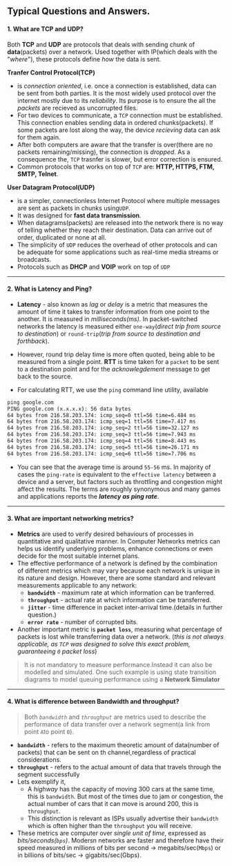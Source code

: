 ## Typical Questions and Answers.

#### 1. What are TCP and UDP?
Both __TCP__ and __UDP__ are protocols that deals with sending chunk of __data__(packets) over a network. Used together with IP(which deals with the "_where_"), these protocols define _how_ the data is sent.  

**Tranfer Control Protocol(TCP)**
  - is _connection oriented_, i.e. once a connection is established, data can be sent from both parties. It is the most widely used protocol over the internet mostly due to its _reliability_. Its purpose is to ensure the all the *packets* are recieved as uncorrupted files.
  - For two devices to communicate, a `TCP` connection must be established. This connection enables sending data in ordered chunks(packets). If some packets are lost along the way, the device _recieving_ data can ask for them again.
  - After both computers are aware that the transfer is over(there are no packets remaining/missing), the connection is _dropped_. As a consequence the, `TCP` trasnfer is slower, but error correction is ensured.
  - Common protocols that works on top of `TCP` are: **HTTP, HTTPS, FTM, SMTP, Telnet**.

  **User Datagram Protocol(UDP)**
   - is a simpler, connectionless Internet Protocol where multiple messages are sent as packets in chunks using`UDP`.
   - It was designed for **fast data transmission**.
   - When datagrams(packets) are released into the network there is no way of telling whether they reach their destination. Data can arrive out of order, duplicated or none at all.
   -  The simplicity of `UDP` reduces the overhead of other protocols and can be adequate for some applications such as real-time media streams or broadcasts.
   - Protocols such as **DHCP** and **VOIP** work on top of `UDP`
----------
#### 2. What is Latency and Ping?

- **Latency** - also known as _lag_ or _delay_ is a metric that measures the amount of time it takes to transfer information from one point to the another. It is measured in _milliseconds(ms)_. In packet-switched networks the latency is measured either `one-way`(_direct trip from source to destination_) or `round-trip`(_trip from source to destination and forthback_).

- However, round trip delay time is more often quoted, being able to be measured from a single point. __RTT__ is time taken for a `packet` to be sent to a destination point and for the _acknowlegdement_ message to get back to the source.

- For calculating RTT, we use the `ping` command line utility, available
```cmd
ping google.com
PING google.com (x.x.x.x): 56 data bytes
64 bytes from 216.58.203.174: icmp_seq=0 ttl=56 time=6.484 ms
64 bytes from 216.58.203.174: icmp_seq=1 ttl=56 time=7.417 ms
64 bytes from 216.58.203.174: icmp_seq=2 ttl=56 time=32.127 ms
64 bytes from 216.58.203.174: icmp_seq=3 ttl=56 time=7.943 ms
64 bytes from 216.58.203.174: icmp_seq=4 ttl=56 time=8.443 ms
64 bytes from 216.58.203.174: icmp_seq=5 ttl=56 time=26.171 ms
64 bytes from 216.58.203.174: icmp_seq=6 ttl=56 time=7.706 ms
 ```

- You can see that the average time is around `55-56` ms. In majority of cases the `ping-rate` is equivalent to the `effective latency` between a device and a server, but factors such as throttling and congestion might affect the results. The terms are roughly synonymous and many games and applications reports the __*latency as ping rate*__.
---------
#### 3. What are important networking metrics?
- **Metrics** are used to verify desired behaviours of processes in quantitative and qualitative manner. In Computer Networks metrics can helps us identify underlying problems, enhance connections or even decide for the most suitable internet plans.  
- The effective performance of a network is defined by the combination of different metrics which may vary because each network is unique in its nature and design. However, there are some standard and relevant measurements applicable to any network:
    - **`bandwidth`** - maximum rate at which information can be tranferred.
    - **`throughput`** - actual rate at which information can be transferred.
    - **`jitter`** - time difference in packet inter-arrival time.(details in further question.)
    - **`error rate`** - number of corrupted bits.
- Another important metric is **`packet loss`**, measuring what percentage of packets is lost while transferring data over a network. (_this is not always applicable, as `TCP` was designed to solve this exact problem, guaranteeing `0` packet loss_)
> It is not mandatory to measure performance.Instead it can also be modelled and simulated. One such example is using state transition diagrams to model queuing performance using a **Network Simulator**

--------------

 #### 4. What is difference between Bandwidth and throughput?
> Both *`bandwidth`* and *`throughput`* are metrics used to describe the performance of data transfer over a network segment(a link from point `A`to point `B`).

- **`bandwidth`** - refers to the maximum theoretic amount of data(number of packets) that can be sent on th channel,regardless of practical considerations.
- **`throughput`** - refers to the actual amount of data that travels through the segment successfully
- Lets exemplify it,
  - A _highway_ has the capacity of moving 300 cars at the same time, this is `bandwidth`. But most of the times due to jam or congestion, the actual number of cars that it can move is around 200, this is `throughput`.
  - This distinction is relevant as ISPs usually advertise their `bandwidth` which is often higher than the `throughput` you will receive.
- These metrics are computer over _single unit of time_, expressed as _bits/seconds(`bps`)_. Modersn networks are faster and therefore have their speed measured in millions of bits per second -> megabits/sec(`Mbps`) or in billions of bits/sec -> gigabits/sec(Gbps).   
